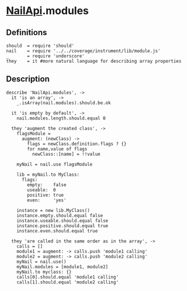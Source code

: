 [glob]: https://npmjs.org/package/glob
[grunt-contrib-coffee]: https://github.com/gruntjs/grunt-contrib-coffee
[grunt-istanbul-coverage]: https://github.com/daniellmb/grunt-istanbul-coverage
[grunt-istanbul]: https://github.com/taichi/grunt-istanbul
[grunt-simple-mocha]: https://github.com/yaymukund/grunt-simple-mocha
[grunt]: http://gruntjs.com/
[mocha]: https://npmjs.org/package/mocha
[should]: https://github.com/visionmedia/should.js
[underscore]: http://underscorejs.org

[About]: ../About.coffee.md
[About.meta-data]: ../About/meta-data.coffee.md
[About.modules]: ../About/modules.coffee.md
[NailApi]: ../NailApi.coffee.md
[NailApi.lib]: lib.coffee.md
[NailApi.modules]: modules.coffee.md
[NailApi.parent]: parent.coffee.md
[NailApi.to]: to.coffee.md
[NailApi.use]: use.coffee.md

[nail]: https://github.com/noptic/nail
[npm]: https://github.com/noptic/nail

[NailApi].modules
===============

Definitions
-----------

    should  = require 'should'
    nail    = require '../../coverage/instrument/lib/module.js'
    _       = require 'underscore'
    they    = it #more natural language for describing array properties

Description
-----------

    describe 'NailApi.modules', ->
      it 'is an array', ->
        _.isArray(nail.modules).should.be.ok

      it 'is empty by default', ->
        nail.modules.length.should.equal 0

      they 'augment the created class', ->
        flagsModule =
          augment: (newClass) ->
            flags = newClass.definition.flags ? {}
            for name,value of flags
              newClass::[name] = !!value

        myNail = nail.use flagsModule

        lib = myNail.to MyClass:
          flags:
            empty:    false
            useable:  0
            positive: true
            even:     'yes'

        instance = new lib.MyClass()
        instance.empty.should.equal false
        instance.useable.should.equal false
        instance.positive.should.equal true
        instance.even.should.equal true

      they 'are called in the same order as in the array', ->
        calls = []
        module1 = augment: -> calls.push 'module1 calling'
        module2 = augment: -> calls.push 'module2 calling'
        myNail = nail.use()
        myNail.modules = [module1, module2]
        myNail.to myclass: {}
        calls[0].should.equal 'module1 calling'
        calls[1].should.equal 'module2 calling'
